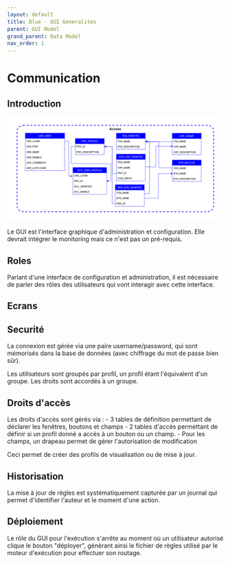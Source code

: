 ```yaml
---
layout: default
title: Blue - GUI Generalites
parent: GUI Model
grand_parent: Data Model
nav_order: 1
---
```


# Communication #

## Introduction
<p align="center"><img src="../../../../assets/img/gui-model/GuiModel-v0.0.0.png" width="500"></p>

Le GUI est l'interface graphique d'administration et configuration. Elle devrait intégrer le monitoring mais ce n'est pas un pré-requis.

## Roles

Parlant d'une interface de configuration et administration, il est nécessaire de parler des rôles des utilisateurs qui vont interagir avec cette interface.

## Ecrans

## Securité

La connexion est gérée via une paire username/password, qui sont mémorisés dans la base de données (avec chiffrage du mot de passe bien sûr).

Les utilisateurs sont groupés par profil, un profil étant l'équivalent d'un groupe. Les droits sont accordés à un groupe.

## Droits d'accès

Les droits d'accès sont gérés via :
	- 3 tables de définition permettant de déclarer les fenêtres, boutons et champs
	- 2 tables d'accès permettant de définir si un profil donné a accès à un bouton ou un champ.
	- Pour les champs, un drapeau permet de gérer l'autorisation de modification

Ceci permet de créer des profils de visualisation ou de mise à jour.

## Historisation

La mise à jour de règles est systématiquement capturée par un journal qui permet d'identifier l'auteur et le moment d'une action.

## Déploiement

Le rôle du GUI pour l'exécution s'arrête au moment où un utilisateur autorisé clique le bouton "déployer", génèrant ainsi le fichier de règles utilisé par le moteur d'exécution pour effectuer son routage.
